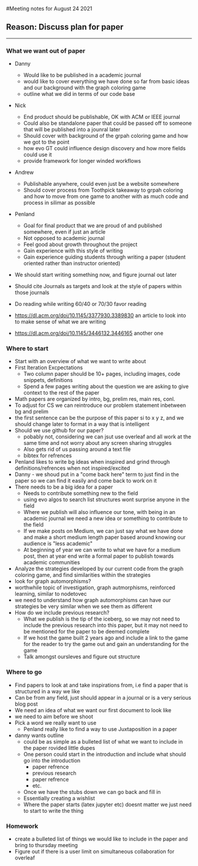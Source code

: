 #Meeting notes for August 24 2021

## Reason: Discuss plan for paper

---

### What we want out of paper

- Danny
  - Would like to be published in a academic journal
  - would like to cover everything we have done so far from basic ideas and our background with the graph coloring game
  - outline what we did in terms of our code base
- Nick
  - End product should be publishable, OK with ACM or IEEE journal
  - Could also be standalone paper that could be passed off to someone that will be published into a jounral later
  - Should cover with background of the grpah coloring game and how we got to the point
  - how evo GT could influence design discovery and how more fields could use it
  - provide framework for longer winded workflows
- Andrew
  - Publishable anywhere, could even just be a website somewhere
  - Should cover process from Toothpick takeaway to grpah coloring and how to move from one game to another with as much code and process in silimar as possible
- Penland

  - Goal for final product that we are proud of and published somewhere, even if just an article
  - Not opposed to academic journal
  - Feel good about growth throughout the project
  - Gain experience with this style of writing
  - Gain experience guiding students through writing a paper (student oriented rather than instructor oriented)

- We should start writing something now, and figure journal out later
- Should cite Journals as targets and look at the style of papers within those journals
- Do reading while writing 60/40 or 70/30 favor reading
- https://dl.acm.org/doi/10.1145/3377930.3389830 an article to look into to make sense of what we are writing
- https://dl.acm.org/doi/10.1145/3446132.3446165 another one

### Where to start

- Start with an overview of what we want to write about
- First Iteration Excpectations
  - Two column paper should be 10+ pages, including images, code snippets, definitions
  - Spend a few pages writing about the question we are asking to give context to the rest of the paper
- Math papers are organized by intro, bg, prelim res, main res, conl.
- To adjust for CS we can reintroduce our problem statement inbetween bg and prelim
- the first sentence can be the purpose of this paper si to x y z, and we should change later to format in a way that is intelligent
- Should we use github for our paper?
  - pobably not, considering we can jsut use overleaf and all work at the same time and not worry about any screen sharing struggles
  - Also gets rid of us passing around a text file
  - bibtex for refrences
- Penland likes to write bg ideas when inspired and grind through definitions/refrences when not inspired/excited
- Danny - we shoud put in a "come back here" term to just find in the paper so we can find it easily and come back to work on it
- There needs to be a big idea for a paper
  - Needs to contribute something new to the field
  - using evo algos to search list structures wont surprise anyone in the field
  - Where we publish will also influence our tone, with being in an academic journal we need a new idea or something to contribute to the field
  - If we make posts on Medium, we can just say what we have done and make a short medium length paper based around knowing our audience is "less academic"
  - At beginning of year we can write to what we have for a medium post, then at year end write a formal paper to publish towards academic communities
- Analyze the strategies developed by our current code from the graph coloring game, and find similarities within the strategies
- look for graph automorphisms?
- worthwhile topic of investigation, graph autmorphisms, reinforced learning, similar to nodetovec
- we need to understand how graph automorphisms can have our strategies be very similar when we see them as different
- How do we include previous research?
  - What we publish is the tip of the iceberg, so we may not need to include the previous research into this paper, but it may not need to be mentioned for the paper to be deemed complete
  - If we host the game built 2 years ago and include a link to the game for the reader to try the game out and gain an understanding for the game
  - Talk amongst oursleves and figure out structure

### Where to go

- Find papers to look at and take inspirations from, i.e find a paper that is structured in a way we like
- Can be from any field, just should appear in a journal or is a very serious blog post
- We need an idea of what we want our first document to look like
- we need to aim before we shoot
- Pick a word we really want to use
  - Penland really like to find a way to use Juxtaposition in a paper
- danny wants outline
  - could be as simple as a bulleted list of what we want to include in the paper rovided little dupes
  - One person could start in the introduction and include what should go into the introduction
    - paper refrence
    - previous research
    - paper refrence
    - etc.
  - Once we have the stubs down we can go back and fill in
  - Essentially creating a wishlist
  - Where the paper starts (latex jupyter etc) doesnt matter we just need to start to write the thing

### Homework

- create a bulleted list of things we would like to include in the paper and bring to thursday meeting
- Figure out if there is a user limit on simultaneous collaboration for overleaf

